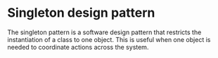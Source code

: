 # Singleton design pattern

The singleton pattern is a software design pattern that restricts the instantiation of a class to one object.
This is useful when one object is needed to coordinate actions across the system. 
